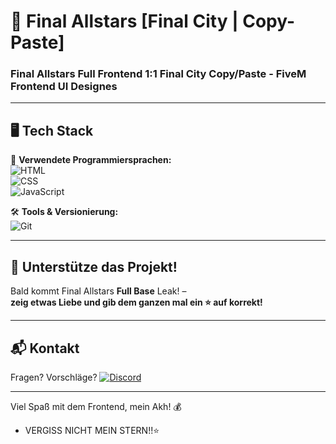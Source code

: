# 🌟 Final Allstars [Final City | Copy-Paste]  
### Final Allstars Full Frontend 1:1 Final City Copy/Paste - FiveM Frontend UI Designes 

---

## 🖥️ Tech Stack  
🚀 **Verwendete Programmiersprachen:**  
![HTML](https://img.shields.io/badge/HTML5-000000?style=for-the-badge&logo=html5&logoColor=6A0DAD)  
![CSS](https://img.shields.io/badge/CSS3-000000?style=for-the-badge&logo=css3&logoColor=6A0DAD)  
![JavaScript](https://img.shields.io/badge/JavaScript-000000?style=for-the-badge&logo=javascript&logoColor=6A0DAD)  

🛠️ **Tools & Versionierung:**  
![Git](https://img.shields.io/badge/Git-000000?style=for-the-badge&logo=git&logoColor=6A0DAD)

---

## 📢 Unterstütze das Projekt!
Bald kommt Final Allstars **Full Base** Leak! –  
**zeig etwas Liebe und gib dem ganzen mal ein ⭐ auf korrekt!**  

---

## 📬 Kontakt  
Fragen? Vorschläge?
[![Discord](https://img.shields.io/badge/Discord-000000?style=for-the-badge&logo=discord&logoColor=6A0DAD)](https://discord.com/users/1103038390481465434)

---

Viel Spaß mit dem Frontend, mein Akh! 💰  
- VERGISS NICHT MEIN STERN!!⭐
